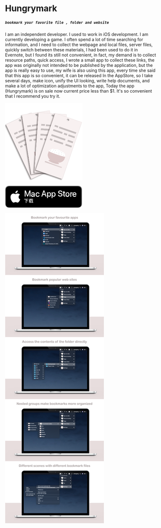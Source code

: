 # Hungrymark
##### `bookmark your favorite file , folder and website`

I am an independent developer. I used to work in iOS development. I am currently developing a game. I often spend a lot of time searching for information, and  I need to collect the webpage and local files, server files, quickly switch between these materials, I had been used to do it in Evernote, but I found its still not convenient, in fact, my demand is to collect resource paths, quick access, I wrote a small  app to collect these links, the app was originally not intended to be published by the application, but the app is really easy to use, my wife is also using this app, every time she said that this app is so convenient, it can be released In the AppStore, so I take several days, make icon, unify the UI looking, write help documents, and make a lot of optimization adjustments to the app, Today the app (Hungrymark) is on sale now current price less than $1.  It's so convenient that I recommend you try it.

![hungrymark](256.png)

![MacAppStore](macAppStore256.png)

![description](description.png)


